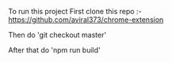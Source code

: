 To run this project 
First clone this repo :- https://github.com/aviral373/chrome-extension


Then do 'git checkout master'


After that do  'npm run build'


